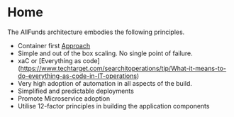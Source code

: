 # Home

The AllFunds architecture embodies the following principles.

 - Container first [Approach]( https://www.docker.com/blog/5-benefits-of-a-container-first-approach-to-software-development/)
 - Simple and out of the box scaling. No single point of failure.
 - xaC or [Everything as code]  (https://www.techtarget.com/searchitoperations/tip/What-it-means-to-do-everything-as-code-in-IT-operations)
 - Very high adoption of automation in all aspects of the build.
 - Simplified and predictable deployments
 - Promote Microservice adoption
 - Utilise 12-factor principles in building the application components
 
 
 